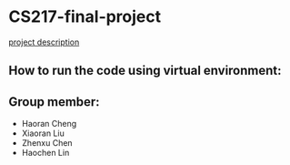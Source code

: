 # CS217-final-project

[project description](https://github.com/Rsirp0c/CS217-final-project/blob/main/src/final-project.pdf)

## How to run the code using virtual environment:

## Group member:
- Haoran Cheng
- Xiaoran Liu
- Zhenxu Chen
- Haochen Lin
